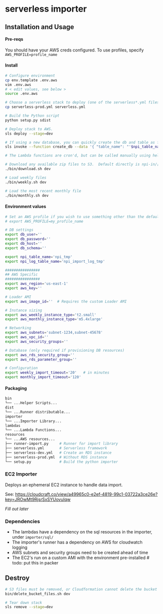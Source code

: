 # serverless importer

## Installation and Usage

#### Pre-reqs

You should have your AWS creds configured.  To use profiles, specify `AWS_PROFILE=profile_name`

#### Install

```bash
# Configure environment
cp env.template .env.aws
vim .env.aws
# < edit values, see below >
source .env.aws

# Choose a serverless stack to deploy (one of the serverless*.yml files).  dev stacks creates an RDS instance.
cp serverless-prod.yml serverless.yml

# Build the Python script
python setup.py sdist

# Deploy stack to AWS. 
sls deploy --stage=dev

# If using a new database, you can quickly create the db and table as follows.  Otherwise skip this step.
sls invoke --function create_db --data '{ "table_name": "'$npi_table_name'", "database": "'$db_schema'" }'

# The Lambda functions are cron'd, but can be called manually using helper scripts

# Download any available zip files to S3.  Default directly is npi-in/[weekly|monthly]
./bin/download.sh dev

# Load weekly files
./bin/weekly.sh dev

# Load the most recent monthly file
./bin/monthly.sh dev
```

#### Environment values

```bash
# Set an AWS profile if you wish to use something other than the default.  Otherwise, don't set this.
# export AWS_PROFILE=my_profile_name

# DB settings
export db_user=''
export db_password=''
export db_host=''
export db_schema=''

export npi_table_name='npi_tmp'
export npi_log_table_name='npi_import_log_tmp'

################
## AWS Specific
################
export aws_region='us-east-1'
export aws_key=''

# Loader AMI
export aws_image_id=''  # Requires the custom Loader AMI

# Instance sizing
export aws_weekly_instance_type='t2.small'
export aws_monthly_instance_type='m5.4xlarge'

# Networking
export aws_subnets='subnet-1234,subnet-45678'
export aws_vpc_id=''
export aws_security_groups=''

# Database (only required if provisioning DB resources)
export aws_rds_security_group=''
export aws_rds_parameter_group=''

# Configuration
export weekly_import_timeout='20'   # in minutes
export monthly_import_timeout='120'
```

#### Packaging

```bash
bin
└── ...Helper Scripts...
dist
└── ...Runner distributable...
importer
└── ...Importer Library...
lambdas
└── ...Lambda Functions...
resources
└── ...AWS resources...
├── runner-import.py     # Runner for import library
├── serverless.yml       # Serverless framework
├── serverless-dev.yml   # Create an RDS instance
├── serverless-prod.yml  # Without RDS instance
└── setup.py             # Build the python importer
```

### EC2 Importer

Deploys an ephemeral EC2 instance to handle data import.

See: https://cloudcraft.co/view/a49965c0-e2ef-4819-99c1-03722a3ce26e?key=JROwMt9RjsrSxSYUovuIqw

_Fill out later_

### Dependencies

* The lambdas have a dependency on the sql resources in the importer, under `importer/sql/`
* The importer's runner has a dependency on AWS for cloudwatch logging
* AWS subnets and security groups need to be created ahead of time
* The EC2's run on a custom AMI with the environment pre-installed # todo: put this in packer

## Destroy

```bash
# S3 files must be removed, or Cloudformation cannot delete the bucket
bin/delete_bucket_files.sh dev

# Tear down stack
sls remove --stage=dev
```
